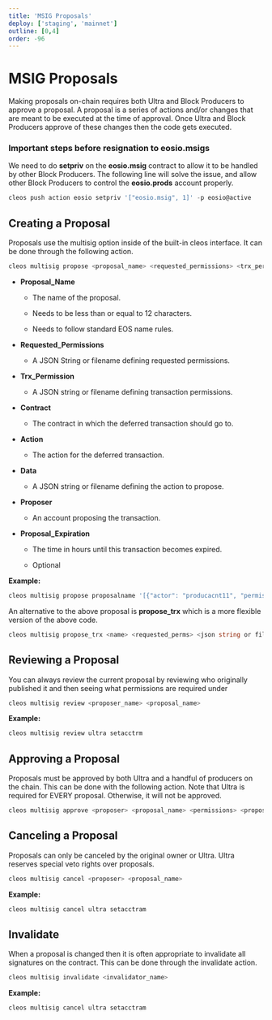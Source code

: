 ```yaml
---
title: 'MSIG Proposals'
deploy: ['staging', 'mainnet']
outline: [0,4]
order: -96
---
```


# MSIG Proposals

Making proposals on-chain requires both Ultra and Block Producers to approve a proposal. A proposal is a series of actions and/or changes that are meant to be executed at the time of approval. Once Ultra and Block Producers approve of these changes then the code gets executed.

### Important steps before resignation to eosio.msigs

We need to do **setpriv** on the **eosio.msig** contract to allow it to be handled by other Block Producers. The following line will solve the issue, and allow other Block Producers to control the **eosio.prods** account properly.

```typescript
cleos push action eosio setpriv '["eosio.msig", 1]' -p eosio@active
```

## Creating a Proposal

Proposals use the multisig option inside of the built-in cleos interface. It can be done through the following action.

```typescript
cleos multisig propose <proposal_name> <requested_permissions> <trx_permissions> <contract> <action> <data> <proposer> <proposal_exp_in_hours>
```

*   **Proposal\_Name**
    
    *   The name of the proposal.
        
    *   Needs to be less than or equal to 12 characters.
        
    *   Needs to follow standard EOS name rules.
        
*   **Requested\_Permissions**
    
    *   A JSON String or filename defining requested permissions.
        
*   **Trx\_Permission**
    
    *   A JSON string or filename defining transaction permissions.
        
*   **Contract**
    
    *   The contract in which the deferred transaction should go to.
        
*   **Action**
    
    *   The action for the deferred transaction.
        
*   **Data**
    
    *   A JSON string or filename defining the action to propose.
        
*   **Proposer**
    
    *   An account proposing the transaction.
        
*   **Proposal\_Expiration**
    
    *   The time in hours until this transaction becomes expired.
        
    *   Optional
        

**Example:**

```typescript
cleos multisig propose proposalname '[{"actor": "producacnt11", "permission": "active"}, {"actor": "producacnt12", "permission": "active"}, {"actor": "producacnt13", "permission": "active"}, {"actor": "ultra", "permission": "active"}]' '[{"actor": "eosio.prods", "permission": "active"}]' eosio setacctram '{"account":"producacnt11", "ram_bytes":"5000"}' -p ultra
```

An alternative to the above proposal is **propose\_trx** which is a more flexible version of the above code.

```typescript
cleos multisig propose_trx <name> <requested_perms> <json string or file> <proposer>
```

## Reviewing a Proposal

You can always review the current proposal by reviewing who originally published it and then seeing what permissions are required under

```typescript
cleos multisig review <proposer_name> <proposal_name>
```

**Example:**

```typescript
cleos multisig review ultra setacctrm
```

## Approving a Proposal

Proposals must be approved by both Ultra and a handful of producers on the chain. This can be done with the following action. Note that Ultra is required for EVERY proposal. Otherwise, it will not be approved.

```typescript
cleos multisig approve <proposer> <proposal_name> <permissions> <proposal_hash>
```

## Canceling a Proposal

Proposals can only be canceled by the original owner or Ultra. Ultra reserves special veto rights over proposals.

```typescript
cleos multisig cancel <proposer> <proposal_name>
```

**Example:**

```typescript
cleos multisig cancel ultra setacctram
```

## Invalidate

When a proposal is changed then it is often appropriate to invalidate all signatures on the contract. This can be done through the invalidate action.

```typescript
cleos multisig invalidate <invalidator_name>
```

**Example:**

```typescript
cleos multisig cancel ultra setacctram
```